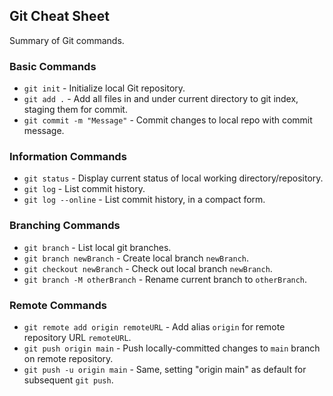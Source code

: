 ## Git Cheat Sheet

Summary of Git commands.

### Basic Commands
* `git init` - Initialize local  Git repository.
* `git add .` - Add all files in and under current directory to git index, staging them for commit.
* `git commit -m "Message"` - Commit changes to local repo with commit message.

### Information Commands
* `git status` - Display current status of local working directory/repository.
* `git log` - List commit history.
* `git log --online` - List commit history, in a compact form.

### Branching Commands
* `git branch` - List local git branches.
* `git branch newBranch` - Create local branch `newBranch`.
* `git checkout newBranch` - Check out local branch `newBranch`.
* `git branch -M otherBranch` - Rename current branch to `otherBranch`.

### Remote Commands
* `git remote add origin remoteURL` - Add alias `origin` for remote repository URL `remoteURL`.
* `git push origin main` - Push locally-committed changes to `main` branch on remote repository.
* `git push -u origin main` - Same, setting "origin main" as default for subsequent `git push`.
